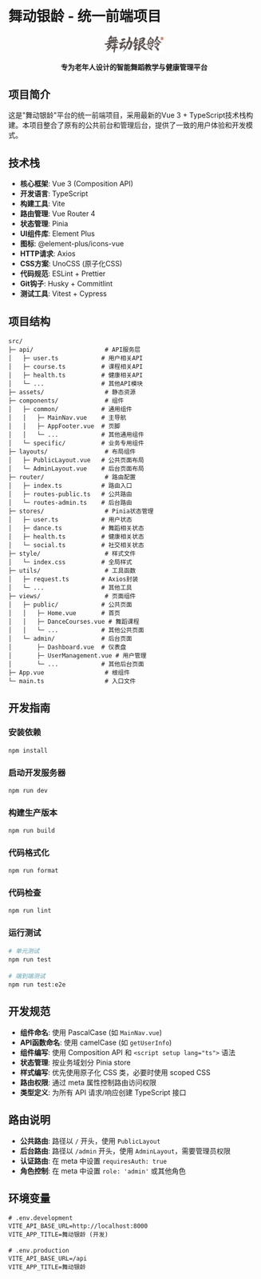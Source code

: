 # 舞动银龄 - 统一前端项目

<p align="center">
  <img src="/public/fonticon.png" alt="舞动银龄" width="120">
</p>

<p align="center">
  <b>专为老年人设计的智能舞蹈教学与健康管理平台</b>
</p>

## 项目简介

这是"舞动银龄"平台的统一前端项目，采用最新的Vue 3 + TypeScript技术栈构建。本项目整合了原有的公共前台和管理后台，提供了一致的用户体验和开发模式。

## 技术栈

- **核心框架**: Vue 3 (Composition API)
- **开发语言**: TypeScript
- **构建工具**: Vite
- **路由管理**: Vue Router 4
- **状态管理**: Pinia
- **UI组件库**: Element Plus
- **图标**: @element-plus/icons-vue
- **HTTP请求**: Axios
- **CSS方案**: UnoCSS (原子化CSS)
- **代码规范**: ESLint + Prettier
- **Git钩子**: Husky + Commitlint
- **测试工具**: Vitest + Cypress

## 项目结构

```
src/
├─ api/                    # API服务层
│   ├─ user.ts            # 用户相关API
│   ├─ course.ts          # 课程相关API
│   ├─ health.ts          # 健康相关API
│   └─ ...                # 其他API模块
├─ assets/                 # 静态资源
├─ components/             # 组件
│   ├─ common/            # 通用组件
│   │   ├─ MainNav.vue    # 主导航
│   │   ├─ AppFooter.vue  # 页脚
│   │   └─ ...            # 其他通用组件
│   └─ specific/          # 业务专用组件
├─ layouts/                # 布局组件
│   ├─ PublicLayout.vue   # 公共页面布局
│   └─ AdminLayout.vue    # 后台页面布局
├─ router/                 # 路由配置
│   ├─ index.ts           # 路由入口
│   ├─ routes-public.ts   # 公共路由
│   └─ routes-admin.ts    # 后台路由
├─ stores/                 # Pinia状态管理
│   ├─ user.ts            # 用户状态
│   ├─ dance.ts           # 舞蹈相关状态
│   ├─ health.ts          # 健康相关状态
│   └─ social.ts          # 社交相关状态
├─ style/                  # 样式文件
│   └─ index.css          # 全局样式
├─ utils/                  # 工具函数
│   ├─ request.ts         # Axios封装
│   └─ ...                # 其他工具
├─ views/                  # 页面组件
│   ├─ public/            # 公共页面
│   │   ├─ Home.vue       # 首页
│   │   ├─ DanceCourses.vue # 舞蹈课程
│   │   └─ ...            # 其他公共页面
│   └─ admin/             # 后台页面
│       ├─ Dashboard.vue  # 仪表盘
│       ├─ UserManagement.vue # 用户管理
│       └─ ...            # 其他后台页面
├─ App.vue                 # 根组件
└─ main.ts                 # 入口文件
```

## 开发指南

### 安装依赖

```bash
npm install
```

### 启动开发服务器

```bash
npm run dev
```

### 构建生产版本

```bash
npm run build
```

### 代码格式化

```bash
npm run format
```

### 代码检查

```bash
npm run lint
```

### 运行测试

```bash
# 单元测试
npm run test

# 端到端测试
npm run test:e2e
```

## 开发规范

- **组件命名**: 使用 PascalCase (如 `MainNav.vue`)
- **API函数命名**: 使用 camelCase (如 `getUserInfo`)
- **组件编写**: 使用 Composition API 和 `<script setup lang="ts">` 语法
- **状态管理**: 按业务域划分 Pinia store
- **样式编写**: 优先使用原子化 CSS 类，必要时使用 scoped CSS
- **路由权限**: 通过 meta 属性控制路由访问权限
- **类型定义**: 为所有 API 请求/响应创建 TypeScript 接口

## 路由说明

- **公共路由**: 路径以 `/` 开头，使用 `PublicLayout`
- **后台路由**: 路径以 `/admin` 开头，使用 `AdminLayout`，需要管理员权限
- **认证路由**: 在 meta 中设置 `requiresAuth: true`
- **角色控制**: 在 meta 中设置 `role: 'admin'` 或其他角色

## 环境变量

```env
# .env.development
VITE_API_BASE_URL=http://localhost:8000
VITE_APP_TITLE=舞动银龄 (开发)

# .env.production
VITE_API_BASE_URL=/api
VITE_APP_TITLE=舞动银龄
``` 